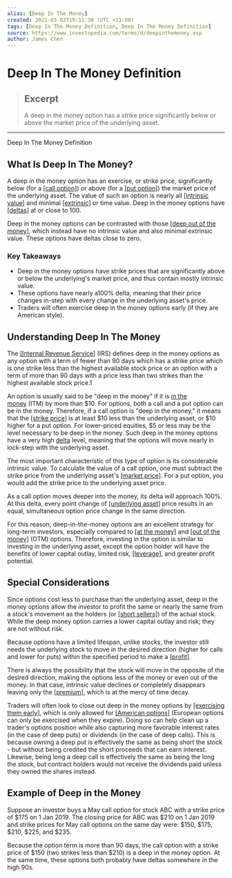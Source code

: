 ```yaml
---
alias: [Deep In The Money]
created: 2021-03-02T19:11:30 (UTC +11:00)
tags: [Deep In The Money Definition, Deep In The Money Definition]
source: https://www.investopedia.com/terms/d/deepinthemoney.asp
author: James Chen
---
```


# Deep In The Money Definition

> ## Excerpt
> A deep in the money option has a strike price significantly below or above the market price of the underlying asset.

---

Deep In The Money Definition
## What Is Deep In The Money?

A deep in the money option has an exercise, or strike price, significantly below (for a [[call option]](https://www.investopedia.com/terms/c/calloption.asp)) or above (for a [[put option]](https://www.investopedia.com/terms/p/putoption.asp)) the market price of the underlying asset. The value of such an option is nearly all [[intrinsic value]](https://www.investopedia.com/terms/i/intrinsicvalue.asp) and minimal [[extrinsic]](https://www.investopedia.com/terms/e/extrinsicvalue.asp) or time value. Deep in the money options have [[deltas]](https://www.investopedia.com/terms/d/delta.asp) at or close to 100.

Deep in the money options can be contrasted with those [[deep out of the money]](https://www.investopedia.com/terms/d/deep-out-of-the-money.asp), which instead have no intrinsic value and also minimal extrinsic value. These options have deltas close to zero.

### Key Takeaways

-   Deep in the money options have strike prices that are significantly above or below the underlying's market price, and thus contain mostly intrinsic value.
-   These options have nearly a100% delta, meaning that their price changes in-step with every change in the underlying asset's price.
-   Traders will often exercise deep in the money options early (if they are American style).

## Understanding Deep In The Money

The [[Internal Revenue Service]](https://www.investopedia.com/terms/i/irs.asp) (IRS) defines deep in the money options as any option with a term of fewer than 90 days which has a strike price which is one strike less than the highest available stock price or an option with a term of more than 90 days with a price less than two strikes than the highest available stock price.1

An option is usually said to be "deep in the money" if it is [in the money](https://www.investopedia.com/terms/i/inthemoney.asp) (ITM) by more than $10. For options, both a call and a put option can be in the money. Therefore, if a call option is "deep in the money," it means that the [[strike price]](https://www.investopedia.com/terms/s/strikeprice.asp) is at least $10 less than the underlying asset, or $10 higher for a put option. For lower-priced equities, $5 or less may be the level necessary to be deep in the money. Such deep in the money options have a very high [delta](https://www.investopedia.com/terms/d/delta.asp) level, meaning that the options will move nearly in lock-step with the underlying asset. 

The most important characteristic of this type of option is its considerable intrinsic value. To calculate the value of a call option, one must subtract the strike price from the underlying asset's [[market price]](https://www.investopedia.com/terms/m/market-price.asp). For a put option, you would add the strike price to the underlying asset price. 

As a call option moves deeper into the money, its delta will approach 100%. At this delta, every point change of [[underlying asset]](https://www.investopedia.com/terms/u/underlying-asset.asp) price results in an equal, simultaneous option price change in the same direction.

For this reason, deep-in-the-money options are an excellent strategy for long-term investors, especially compared to [[at the money]](https://www.investopedia.com/terms/a/atthemoney.asp) and [[out of the money]](https://www.investopedia.com/terms/o/outofthemoney.asp) (OTM) options. Therefore, investing in the option is similar to investing in the underlying asset, except the option holder will have the benefits of lower capital outlay, limited risk, [[leverage]](https://www.investopedia.com/terms/l/leverage.asp), and greater profit potential.

## Special Considerations

Since options cost less to purchase than the underlying asset, deep in the money options allow the investor to profit the same or nearly the same from a stock's movement as the holders (or [[short sellers]](https://www.investopedia.com/terms/s/shortselling.asp)) of the actual stock. While the deep money option carries a lower capital outlay and risk; they are not without risk. 

Because options have a limited lifespan, unlike stocks, the investor still needs the underlying stock to move in the desired direction (higher for calls and lower for puts) within the specified period to make a [[profit]](https://www.investopedia.com/terms/p/profit.asp).

There is always the possibility that the stock will move in the opposite of the desired direction, making the options less of the money or even out of the money. In that case, intrinsic value declines or completely disappears leaving only the [[premium]](https://www.investopedia.com/terms/p/premium.asp), which is at the mercy of time decay.

Traders will often look to close out deep in the money options by [[exercising them early]](https://www.investopedia.com/terms/e/earlyexercise.asp), which is only allowed for [[American options]](https://www.investopedia.com/terms/a/americanoption.asp) (European options can only be exercised when they expire). Doing so can help clean up a trader's options position while also capturing more favorable interest rates (in the case of deep puts) or dividends (in the case of deep calls). This is because owning a deep put is effectively the same as being short the stock - but without being credited the short proceeds that can earn interest. Likewise, being long a deep call is effectively the same as being the long the stock, but contract holders would not receive the dividends paid unless they owned the shares instead.

## Example of Deep in the Money

Suppose an investor buys a May call option for stock ABC with a strike price of $175 on 1 Jan 2019. The closing price for ABC was $210 on 1 Jan 2019 and strike prices for May call options on the same day were: $150, $175, $210, $225, and $235.

Because the option term is more than 90 days, the call option with a strike price of $150 (two strikes less than $210) is a deep in the money option. At the same time, these options both probably have deltas somewhere in the high 90s.
